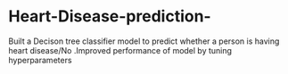 # Heart-Disease-prediction-
Built a Decison tree classifier model to predict whether a person is having heart disease/No .Improved performance of model by tuning hyperparameters
